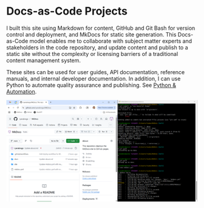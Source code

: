 # Docs-as-Code Projects

I built this site using Markdown for content, GitHub and Git Bash for version control and deployment, and MkDocs for static site generation. This Docs-as-Code model enables me to collaborate with subject matter experts and stakeholders in the code repository, and update content and publish to a static site without the complexity or licensing barriers of a traditional content management system. 

These sites can be used for user guides, API documentation, reference manuals, and internal developer documentation. In addition, I can use Python to automate quality assurance and publishing. See [Python & Automation](python/).

![Picture](images/github-pic.png)
